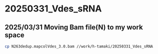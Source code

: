 # 20250331_Vdes_sRNA
## 2025/03/31 Moving Bam file(N) to my work space
```bash
cp N263dedup.mapcolVdes_3.0.bam //work/h-tamaki/20250331_Vdes_sRNA
```
